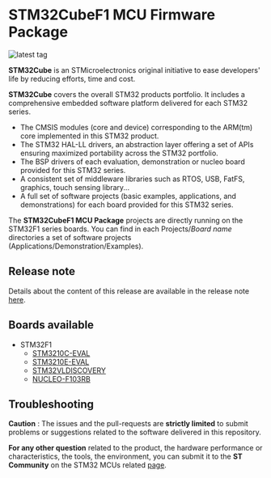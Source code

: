 # STM32CubeF1 MCU Firmware Package

![latest tag](https://img.shields.io/github/v/tag/STMicroelectronics/STM32CubeF1.svg?color=brightgreen)

**STM32Cube** is an STMicroelectronics original initiative to ease developers' life by reducing efforts, time and cost.

**STM32Cube** covers the overall STM32 products portfolio. It includes a comprehensive embedded software platform delivered for each STM32 series.
   * The CMSIS modules (core and device) corresponding to the ARM(tm) core implemented in this STM32 product.
   * The STM32 HAL-LL drivers, an abstraction layer offering a set of APIs ensuring maximized portability across the STM32 portfolio.
   * The BSP drivers of each evaluation, demonstration or nucleo board provided for this STM32 series.
   * A consistent set of middleware libraries such as RTOS, USB, FatFS, graphics, touch sensing library...
   * A full set of software projects (basic examples, applications, and demonstrations) for each board provided for this STM32 series.

The **STM32CubeF1 MCU Package** projects are directly running on the STM32F1 series boards. You can find in each Projects/*Board name* directories a set of software projects (Applications/Demonstration/Examples).

## Release note

Details about the content of this release are available in the release note [here](https://htmlpreview.github.io/?https://github.com/STMicroelectronics/STM32CubeF1/blob/master/Release_Notes.html).

## Boards available

  * STM32F1
    * [STM3210C-EVAL](https://www.st.com/en/evaluation-tools/stm3210c-eval.html)
    * [STM3210E-EVAL](https://www.st.com/en/evaluation-tools/stm3210e-eval.html)
    * [STM32VLDISCOVERY](https://www.st.com/en/evaluation-tools/stm32vldiscovery.html)
    * [NUCLEO-F103RB](https://www.st.com/en/evaluation-tools/nucleo-f103rb.html)

## Troubleshooting

**Caution** : The issues and the pull-requests are **strictly limited** to submit problems or suggestions related to the software delivered in this repository.

**For any other question** related to the product, the hardware performance or characteristics, the tools, the environment, you can submit it to the **ST Community** on the STM32 MCUs related [page](https://community.st.com/s/group/0F90X000000AXsASAW/stm32-mcus).
